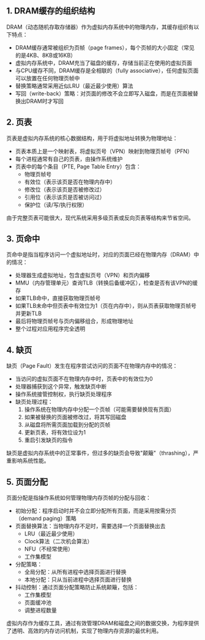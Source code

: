 

## 1. DRAM缓存的组织结构

DRAM（动态随机存取存储器）作为虚拟内存系统中的物理内存，其缓存组织有以下特点：

- DRAM缓存通常被组织为页帧（page frames），每个页帧的大小固定（常见的是4KB、8KB或16KB）
- 虚拟内存系统中，DRAM充当了磁盘的缓存，存储当前正在使用的虚拟页面
- 与CPU缓存不同，DRAM缓存是全相联的（fully associative），任何虚拟页面可以放置在任何物理页帧中
- 替换策略通常采用近似LRU（最近最少使用）算法
- 写回（write-back）策略：对页面的修改不会立即写入磁盘，而是在页面被替换出DRAM时才写回

## 2. 页表

页表是虚拟内存系统的核心数据结构，用于将虚拟地址转换为物理地址：

- 页表本质上是一个映射表，将虚拟页号（VPN）映射到物理页帧号（PFN）
- 每个进程通常有自己的页表，由操作系统维护
- 页表中的每个条目（PTE, Page Table Entry）包含：
  - 物理页帧号
  - 有效位（表示该页是否在物理内存中）
  - 修改位（表示该页是否被修改过）
  - 引用位（表示该页是否被访问过）
  - 保护位（读/写/执行权限）

由于完整页表可能很大，现代系统采用多级页表或反向页表等结构来节省空间。

## 3. 页命中

页命中是指当程序访问一个虚拟地址时，对应的页面已经在物理内存（DRAM）中的情况：

- 处理器生成虚拟地址，包含虚拟页号（VPN）和页内偏移
- MMU（内存管理单元）查询TLB（转换后备缓冲区），检查是否有该VPN的缓存
- 如果TLB命中，直接获取物理页帧号
- 如果TLB未命中但页表中有效位为1（页在内存中），则从页表获取物理页帧号并更新TLB
- 最后将物理页帧号与页内偏移组合，形成物理地址
- 整个过程对应用程序完全透明

## 4. 缺页

缺页（Page Fault）发生在程序尝试访问的页面不在物理内存中的情况：

- 当访问的虚拟页面不在物理内存中时，页表中的有效位为0
- 处理器捕获到这个异常，触发缺页中断
- 操作系统接管控制权，执行缺页处理程序
- 缺页处理过程：
  1. 操作系统在物理内存中分配一个页帧（可能需要替换现有页面）
  2. 如果被替换的页面被修改过，将其写回磁盘
  3. 从磁盘将所需页面加载到分配的页帧
  4. 更新页表，将有效位设为1
  5. 重启引发缺页的指令

缺页是虚拟内存系统中的正常事件，但过多的缺页会导致"颠簸"（thrashing），严重影响系统性能。

## 5. 页面分配

页面分配是指操作系统如何管理物理内存页帧的分配与回收：

- 初始分配：程序启动时并不会立即分配所有页面，而是采用按需分页（demand paging）策略
- 页面替换算法：当物理内存不足时，需要选择一个页面替换出去
  - LRU（最近最少使用）
  - Clock算法（二次机会算法）
  - NFU（不经常使用）
  - 工作集模型
- 分配策略：
  - 全局分配：从所有进程中选择页面进行替换
  - 本地分配：只从当前进程中选择页面进行替换
- 抖动控制：通过页面分配策略防止系统颠簸，包括：
  - 工作集模型
  - 页面缓冲池
  - 调整进程数量

虚拟内存作为缓存工具，通过有效管理DRAM和磁盘之间的数据交换，为程序提供了透明、高效的内存访问机制，实现了物理内存资源的最优利用。